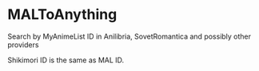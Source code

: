 # MALToAnything
Search by MyAnimeList ID in Anilibria, SovetRomantica and possibly other providers

Shikimori ID is the same as MAL ID.
